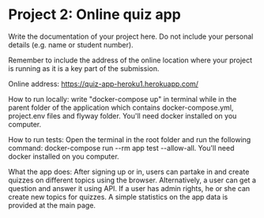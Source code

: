 # Project 2: Online quiz app

Write the documentation of your project here. Do not include your personal
details (e.g. name or student number).

Remember to include the address of the online location where your project is
running as it is a key part of the submission.

Online address: https://quiz-app-heroku1.herokuapp.com/

How to run locally: write "docker-compose up" in terminal while in the parent folder of the application which contains docker-compose.yml, project.env files and flyway folder. You'll need docker installed on you computer.

How to run tests: 
Open the terminal in the root folder and run the following command: docker-compose run --rm app test --allow-all. You'll need docker installed on you computer.

What the app does:
After signing up or in, users can partake in and create quizzes on different topics using the browser. Alternatively, a user can get a question and answer it using API. If a user has admin rights, he or she can create new topics for quizzes. A simple statistics on the app data is provided at the main page.